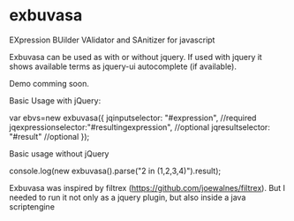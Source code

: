# exbuvasa
EXpression BUilder VAlidator and SAnitizer for javascript

Exbuvasa can be used as with or without jquery.
If used with jquery it shows available terms as jquery-ui autocomplete (if available).

Demo comming soon.

Basic Usage with jQuery:

var ebvs=new exbuvasa({
  jqinputselector: "#expression", //required
  jqexpressionselector:"#resultingexpression", //optional
  jqresultselector: "#result" //optional
});

Basic usage without jQuery

console.log(new exbuvasa().parse("2 in (1,2,3,4)").result);


Exbuvasa was inspired by filtrex (https://github.com/joewalnes/filtrex). But I needed to run it not only as a jquery plugin, but also inside a java scriptengine
